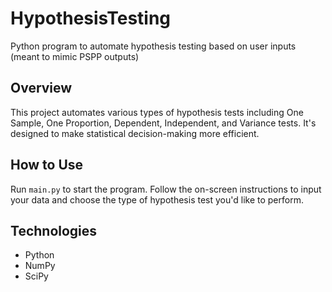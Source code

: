 # HypothesisTesting
Python program to automate hypothesis testing based on user inputs (meant to mimic PSPP outputs)

## Overview
This project automates various types of hypothesis tests including One Sample, One Proportion, Dependent, Independent, and Variance tests. It's designed to make statistical decision-making more efficient.

## How to Use
Run `main.py` to start the program. Follow the on-screen instructions to input your data and choose the type of hypothesis test you'd like to perform.

## Technologies
- Python
- NumPy
- SciPy
